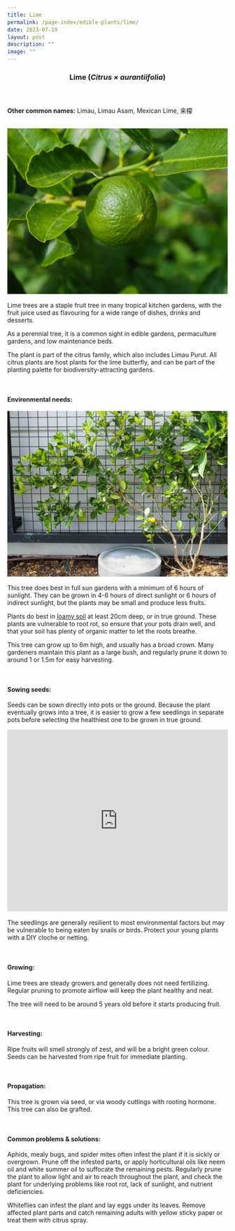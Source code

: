 ```yaml
---
title: Lime
permalink: /page-index/edible-plants/lime/
date: 2023-07-19
layout: post
description: ""
image: ""
---
```

<header>
	<h3>Lime (<em>Citrus × aurantiifolia</em>)</h3>
</header>
	
<section>
	<p><strong>Other common names:</strong> Limau, Limau Asam, Mexican Lime, 来檬</p>
	<br>
</section>

<section>
	<img title="Photo by Jacqueline Chua." src="/images/Plants/Lime_JacChua.jpg">
	
<p>Lime trees are a staple fruit tree in many tropical kitchen gardens, with the fruit juice used as flavouring for a wide range of dishes, drinks and desserts.</p>
<p>As a perennial tree, it is a common sight in edible gardens, permaculture gardens, and low maintenance beds.</p>
<p>The plant is part of the citrus family, which also includes Limau Purut. All citrus plants are host plants for the lime butterfly, and can be part of the planting palette for biodiversity-attracting gardens.</p>       
	<br>
</section>

<section>
	<h4>Environmental needs:</h4>
<img title="Photo by Jacqueline Chua." src="/images/Plants/Lime_JacChua%20(1).jpg">
	<p>This tree does best in full sun gardens with a minimum of 6 hours of sunlight. They can be grown in 4-6 hours of direct sunlight or 6 hours of indirect sunlight, but the plants may be small and produce less fruits.</p>
<p>Plants do best in <a href="https://staging.dmhtu0pi4p9u7.amplifyapp.com/page-index/horticulture-techniques/soil/">loamy soil</a> at least 20cm deep, or in true ground. These plants are vulnerable to root rot, so ensure that your pots drain well, and that your soil has plenty of organic matter to let the roots breathe. </p>
<p>This tree can grow up to 6m high, and usually has a broad crown. Many gardeners maintain this plant as a large bush, and regularly prune it down to around 1 or 1.5m for easy harvesting.</p>
	<br>
	</section>

<section>
  <h4>Sowing seeds:</h4>
<p>Seeds can be sown directly into pots or the ground. Because the plant eventually grows into a tree, it is easier to grow a few seedlings in separate pots before selecting the healthiest one to be grown in true ground.</p>
	
<iframe width="100%" height="415" src="https://www.youtube.com/embed/x7J87wY7U6s" title="YouTube video player" frameborder="0" allow="accelerometer; autoplay; clipboard-write; encrypted-media; gyroscope; picture-in-picture; web-share" allowfullscreen=""></iframe>	<br>
	
<p>The seedlings are generally resilient to most environmental factors but may be vulnerable to being eaten by snails or birds. Protect your young plants with a DIY cloche or netting.</p>
<br>
</section>

<section>
	<h4>Growing:</h4>
<p>Lime trees are steady growers and generally does not need fertilizing. Regular pruning to promote airflow will keep the plant healthy and neat.</p>
<p>The tree will need to be around 5 years old before it starts producing fruit.</p>
<br>
</section>

<section>
	<h4>Harvesting:</h4>
<p>Ripe fruits will smell strongly of zest, and will be a bright green colour. Seeds can be harvested from ripe fruit for immediate planting.</p>
	<br>
</section>

<section>
	<h4>Propagation:</h4>
	<p>This tree is grown via seed, or via woody cuttings with rooting hormone. This tree can also be grafted. </p>
	<br>
</section>

<section>
	<h4>Common problems &amp; solutions:</h4>
	<p>Aphids, mealy bugs, and spider mites often infest the plant if it is sickly or overgrown. Prune off the infested parts, or apply horticultural oils like neem oil and white summer oil to suffocate the remaining pests. Regularly prune the plant to allow light and air to reach throughout the plant, and check the plant for underlying problems like root rot, lack of sunlight, and nutrient deficiencies. </p>
<p>Whiteflies can infest the plant and lay eggs under its leaves. Remove affected plant parts and catch remaining adults with yellow sticky paper or treat them with citrus spray.</p>
<br>
</section>